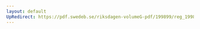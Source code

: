 ```yaml
---
layout: default
UpRedirect: https://pdf.swedeb.se/riksdagen-volumeG-pdf/199899/reg_199899/reg_199899_0058.pdf
---
```

